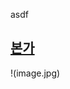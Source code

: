 asdf

## [본가](https://yuikanao12.notion.site/Rework-6517b2fc3c704706b3c3a9a94adc2024?pvs=4)

!(image.jpg)

